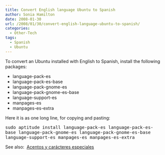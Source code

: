 ```yaml
---
title: Convert English language Ubuntu to Spanish
author: Sonia Hamilton
date: 2008-01-30
url: /2008/01/30/convert-english-language-ubuntu-to-spanish/
categories:
  - Other-Tech
tags:
  - Spanish
  - Ubuntu
---
```

To convert an Ubuntu installed with English to Spanish, install the following packages:

<!--more-->

  * language-pack-es
  * language-pack-es-base
  * language-pack-gnome-es
  * language-pack-gnome-es-base
  * language-support-es
  * manpages-es
  * manpages-es-extra

Here it is as one long line, for copying and pasting:

<tt>sudo aptitude install language-pack-es language-pack-es-base language-pack-gnome-es language-pack-gnome-es-base language-support-es manpages-es manpages-es-extra</tt>

See also:  [Acentos y carácteres especiales][1]

 [1]: http://www.guia-ubuntu.org/index.php?title=Acentos_y_car%C3%A1cteres_especiales
